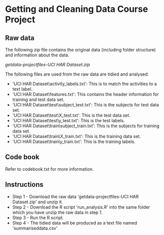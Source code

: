 # Getting and Cleaning Data Course Project


## Raw data
The following zip file contains the original data (including folder structure) and information about the data.

*getdata-projectfiles-UCI HAR Dataset.zip*

The following files are used from the raw data are tidied and analysed:

* 'UCI HAR Dataset\activity_labels.txt': This is to match the activities to a text label.
* 'UCI HAR Dataset\features.txt': This contains the header information for training and test data set.
* 'UCI HAR Dataset\test\subject_test.txt': This is the subjects for test data set.
* 'UCI HAR Dataset\test\X_test.txt': This is the test data set.
* 'UCI HAR Dataset\test\y_test.txt': This is the test labels.
* 'UCI HAR Dataset\train\subject_train.txt': This is the subjects for training data set.
* 'UCI HAR Dataset\train\X_train.txt': This is the training data set.
* 'UCI HAR Dataset\train\y_train.txt': This is the training labels.

## Code book
Refer to codebook.txt for more information.

## Instructions
* Step 1 - Download the raw data 'getdata-projectfiles-UCI HAR Dataset.zip' and unzip it.
* Step 2 - Download the R script 'run_analysis.R' into the same folder which you have unzip the raw data in step 1.
* Step 3 - Run the R script.
* Step 4 - The tidied data will be produced as a text file named 'summariseddata.csv'